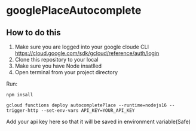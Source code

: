 # googlePlaceAutocomplete





## How to do this 

1. Make sure you are logged into your google cloude CLI https://cloud.google.com/sdk/gcloud/reference/auth/login
2. Clone this repository to your local
3. Make sure you have Node insatlled 
4. Open terminal from your project directory 

Run:

```
npm insall
```


```
gcloud functions deploy autocompletePlace --runtime=nodejs16 --trigger-http --set-env-vars API_KEY=YOUR_API_KEY
```
Add your api key here so that it will be saved in environment variable(Safe)
